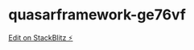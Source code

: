 # quasarframework-ge76vf

[Edit on StackBlitz ⚡️](https://stackblitz.com/edit/quasarframework-ge76vf)